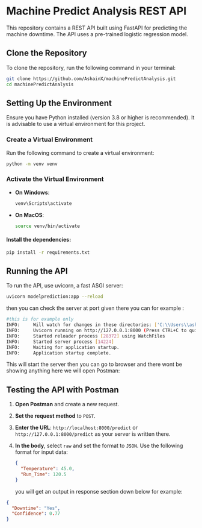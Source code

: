 # Machine Predict Analysis REST API

This repository contains a REST API built using FastAPI for predicting the machine downtime. The API uses a pre-trained logistic regression model.

## Clone the Repository

To clone the repository, run the following command in your terminal:

```bash
git clone https://github.com/AshainX/machinePredictAnalysis.git
cd machinePredictAnalysis
```

## Setting Up the Environment

Ensure you have Python installed (version 3.8 or higher is recommended). It is advisable to use a virtual environment for this project.

### Create a Virtual Environment

Run the following command to create a virtual environment:

```bash
python -m venv venv
```
### Activate the Virtual Environment

- **On Windows**:
  ```bash
  venv\Scripts\activate
  ```
- **On MacOS**:
  ```bash
  source venv/bin/activate
  ```
#### Install the dependencies:

```bash
pip install -r requirements.txt
```

## Running the API
To run the API, use uvicorn, a fast ASGI server:

```bash
uvicorn modelprediction:app --reload
```
then you can check the server at port given there you can for example :

```bash
#this is for example only
INFO:     Will watch for changes in these directories: ['C:\\Users\\ashut\\Documents\\GitHub\\machinePredictAnalysis']
INFO:     Uvicorn running on http://127.0.0.1:8000 (Press CTRL+C to quit)
INFO:     Started reloader process [28372] using WatchFiles
INFO:     Started server process [14224]
INFO:     Waiting for application startup.
INFO:     Application startup complete.
```

This will start the server then you can go to browser and there wont be showing anything 
here we will open Postman:

## Testing the API with Postman

1. **Open Postman** and create a new request.
2. **Set the request method** to `POST`.
3. **Enter the URL**: `http://localhost:8000/predict` or `http://127.0.0.1:8000/predict` as your server is written there.
4. **In the body**, select `raw` and set the format to `JSON`. Use the following format for input data:

   ```json
   {
     "Temperature": 45.0,
     "Run_Time": 120.5
   }
   ```

   you will get an output in response section down below for example:

  ```json
  {
    "Downtime": "Yes",
    "Confidence": 0.77
  }
  ```

